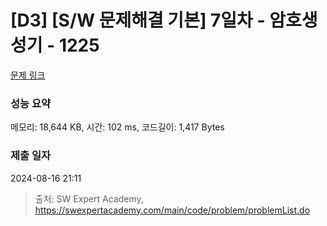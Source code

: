# [D3] [S/W 문제해결 기본] 7일차 - 암호생성기 - 1225 

[문제 링크](https://swexpertacademy.com/main/code/problem/problemDetail.do?contestProbId=AV14uWl6AF0CFAYD) 

### 성능 요약

메모리: 18,644 KB, 시간: 102 ms, 코드길이: 1,417 Bytes

### 제출 일자

2024-08-16 21:11



> 출처: SW Expert Academy, https://swexpertacademy.com/main/code/problem/problemList.do